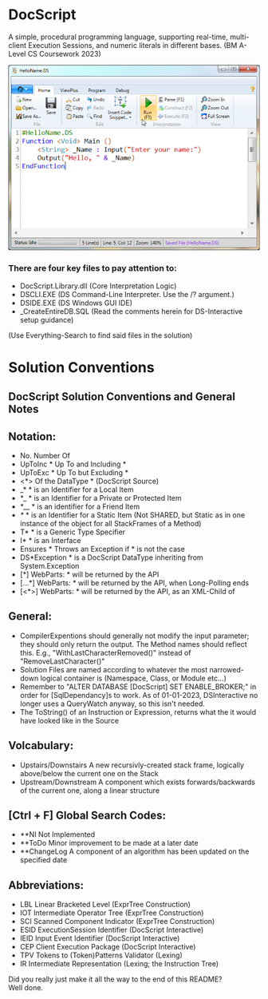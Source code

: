 # DocScript
A simple, procedural programming language, supporting real-time, multi-client Execution Sessions, and numeric literals in different bases.
(BM A-Level CS Coursework 2023)

![DocScript Windows IDE Demonstration](https://github.com/BenMullan/DocScript/blob/master/DSIDE_Demo.png?raw=true)

### There are four key files to pay attention to:
- DocScript.Library.dll		(Core Interpretation Logic)
- DSCLI.EXE					(DS Command-Line Interpreter. Use the /? argument.)
- DSIDE.EXE					(DS Windows GUI IDE)
- _CreateEntireDB.SQL		(Read the comments herein for DS-Interactive setup guidance)

(Use Everything-Search to find said files in the solution)

# Solution Conventions
DocScript Solution Conventions and General Notes
------------------------------------------------


Notation:
---------
- No.			Number Of
- UpToInc *		Up To and Including *
- UpToExc *		Up To but Excluding *
- <*>			Of the DataType * (DocScript Source)
- _*			* is an Identifier for a Local Item
- *_			* is an Identifier for a Private or Protected Item
- *__			* is an identifier for a Friend Item
- _*_			* is an Identifier for a Static Item (Not SHARED, but Static as in one instance of the object for all StackFrames of a Method)
- T*			* is a Generic Type Specifier
- I*			* is an Interface
- Ensures *		Throws an Exception if * is not the case
- DS*Exception	* is a DocScript DataType inheriting from System.Exception
- [*]			WebParts: * will be returned by the API
- [...*]		WebParts: * will be returned by the API, when Long-Polling ends
- [<*>]			WebParts: * will be returned by the API, as an XML-Child of <ResponseContent>


General:
--------
- CompilerExpentions should generally not modify the input parameter; they should only return the output. The Method names should reflect this. E.g., "WithLastCharacterRemoved()" instead of "RemoveLastCharacter()"
- Solution Files are named according to whatever the most narrowed-down logical container is (Namespace, Class, or Module etc...)
- Remember to "ALTER DATABASE [DocScript] SET ENABLE_BROKER;" in order for [SqlDependancy]s to work. As of 01-01-2023, DSInteractive no longer uses a QueryWatch anyway, so this isn't needed.
- The ToString() of an Instruction or Expression, returns what the it would have looked like in the Source


Volcabulary:
------------
- Upstairs/Downstairs		A new recursivly-created stack frame, logically above/below the current one on the Stack
- Upstream/Downstream		A component which exists forwards/backwards of the current one, along a linear structure


[Ctrl + F] Global Search Codes:
-------------------------------
- **NI				Not Implemented
- **ToDo			Minor improvement to be made at a later date
- **ChangeLog		A component of an algorithm has been updated on the specified date


Abbreviations:
--------------
- LBL		Linear Bracketed Level (ExprTree Construction)
- IOT		Intermediate Operator Tree (ExprTree Construction)
- SCI		Scanned Component Indicator (ExprTree Construction)
- ESID		ExecutionSession Identifier (DocScript Interactive)
- IEID		Input Event Identifier (DocScript Interactive)
- CEP		Client Execution Package (DocScript Interactive)
- TPV		Tokens to (Token)Patterns Validator (Lexing)
- IR		Intermediate Representation (Lexing; the Instruction Tree)

Did you really just make it all the way to the end of this README?  
Well done.